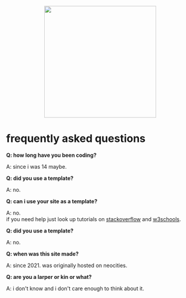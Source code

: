 <br clear="both">

<div align="center">
  <img height="300" src="https://i.imgur.com/NSHkXll.png"  />
</div>

# frequently asked questions

<b><p>Q: how long have you been coding?</p></b>
<p>A: since i was 14 maybe.</p>

<b><p>Q: did you use a template?</p></b>
<p>A: no.</p>

<b><p>Q: can i use your site as a template?</p></b>
<p>A: no. <br> if you need help just look up tutorials on <a href="https://stackoverflow.com/">stackoverflow</a> and <a href="https://www.w3schools.com/">w3schools</a>.</p>

<b><p>Q: did you use a template?</p></b>
<p>A: no.</p>

<b><p>Q: when was this site made?</p></b>
<p>A: since 2021. was originally hosted on neocities.</p>

<b><p>Q: are you a larper or kin or what?</p></b>
<p>A: i don't know and i don't care enough to think about it.</p>
